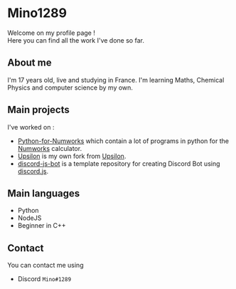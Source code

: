 # Mino1289

Welcome on my profile page !  
Here you can find all the work I've done so far.

## About me

I'm 17 years old, live and studying in France. I'm learning Maths, Chemical Physics and computer science by my own.

## Main projects

I've worked on :

- [Python-for-Numworks](https://github.com/Mino1289/Python-for-Numworks " ") which contain a lot of programs in python for the [Numworks](https://numworks.com " ") calculator.
- [Upsilon](https://github.com/Mino1289/Upsilon " ") is my own fork from [Upsilon](https://github.com/Lauryy06/Upsilon " ").
- [discord-js-bot](https://github.com/Mino1289/discord-js-bot " ") is a template repository for creating Discord Bot using [discord.js](https://discord.js.org " ").

## Main languages

- Python
- NodeJS
- Beginner in C++

## Contact

You can contact me using

- Discord `Mino#1289`
